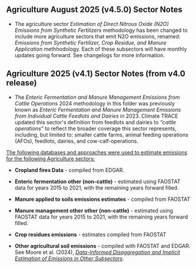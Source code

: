 ## Agriculture August 2025 (v4.5.0) Sector Notes
- The agriculture sector *Estimation of Direct Nitrous Oxide (N2O) Emissions from Synthetic Fertilizers* methodology has been changed to include more agriculture sectors that emit N2O emissions, renamed: *Emissions from Synthetic Fertilizer, Crop Residue, and Manure Application* methhodology. Each of these subsectors will have monthly updates going forward. See changelogs for more information.

## Agriculture 2025 (v4.1) Sector Notes (from v4.0 release)
- The *Enteric Fermentation and Manure Management Emissions from Cattle Operations* 2024 methodology in this folder
was previously known as *Enteric Fermentation and Manure Management Emissions from Individual Cattle Feedlots and Dairies* in 2023.
Climate TRACE updated this sector's definition from feedlots and dairies to *“cattle operations”* to reflect the broader coverage this sector represents, including, but limited to: smaller cattle farms, animal feeding operations (AFOs), feedlots, dairies, and cow-calf-operations.

<ins>The following databases and approaches were used to estimate emissions for the following Agriculture sectors:</ins>
- **Cropland fires Data** - compiled from EDGAR.

- **Enteric fermentation other (non-cattle)** - estimated using FAOSTAT data for years 2015 to 2021, with the remaining years forward filled.

- **Manure applied to soils emissions estimates** - compiled from FAOSTAT

- **Manure management other other (non-cattle)** - estimated using FAOSTAT data for years 2015 to 2021, with the remaining years forward filled.

- **Crop residues emissions** - estimates compiled from FAOSTAT

- **Other agricultural soil emissions** - compiled with FAOSTAT and EDGAR. See Moore et al. (2024), *[Data-Informed Disaggregation and Implicit Estimation of Emissions in Other Subsectors](https://github.com/climatetracecoalition/methodology-documents/blob/main/2024/Other%20Sectors/Other%20Sectors-Data%20informed%20disaggregation%20and%20Implicit%20Estimation%20Methodology.docx.pdf)*.
